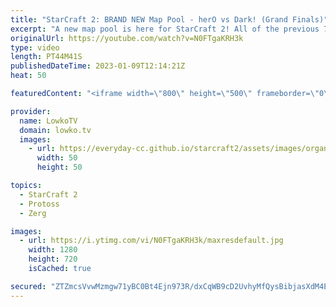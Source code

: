 ```yaml
---
title: "StarCraft 2: BRAND NEW Map Pool - herO vs Dark! (Grand Finals)"
excerpt: "A new map pool is here for StarCraft 2! All of the previous 7 maps are replaced with new ones. Going forward we will use: Altitude, Ancient Cistern, Babylon, Dragon Scale, Gresvan, NeoHumanity and Royal Blood. In this video I cast the finals of the ESL Open Cup 157 Korea with all games played on the"
originalUrl: https://youtube.com/watch?v=N0FTgaKRH3k
type: video
length: PT44M41S
publishedDateTime: 2023-01-09T12:14:21Z
heat: 50

featuredContent: "<iframe width=\"800\" height=\"500\" frameborder=\"0\" src=\"https://www.youtube.com/embed/N0FTgaKRH3k\" allow=\"accelerometer; autoplay; encrypted-media; gyroscope; picture-in-picture\" allowfullscreen></iframe>"

provider:
  name: LowkoTV
  domain: lowko.tv
  images:
    - url: https://everyday-cc.github.io/starcraft2/assets/images/organizations/lowko.tv-50x50.jpg
      width: 50
      height: 50

topics:
  - StarCraft 2
  - Protoss
  - Zerg

images:
  - url: https://i.ytimg.com/vi/N0FTgaKRH3k/maxresdefault.jpg
    width: 1280
    height: 720
    isCached: true

secured: "ZTZmcsVvwMzmgw71yBC0Bt4Ejn973R/dxCqWB9cD2UvhyMfQysBibjasXdM4Elfloy4gfSqzM3JNw53d8JBnFM8JceB6uHfDHMl4QYFua10mHEOZ6TRkHuuplPPlSdH1o9jI63lfaUGK1cZKtFCIihxR5Unels+R6hwFj/DBI6JG6UKoBya66qVD45z1JvvCPj/gxRIqLW9C0meVYnBUiiBT1FZTO0C3jpjOpaWvQqTier5EBv3kGgP21iOcj0uH+yzl1jYPhqe9Fd8bft50C90ICkj/O2wpE8JMBxZbcsmkV61LHDd0YchAa0qn2qg16P58vfg/owxw8uc0u2N/Q6I8nv5IF8JkB9djWtWpWxX7YraNaYb/zvj7drVBxuRQNcGVAH5M05VmQtlXahnhvSfc3NuSWfrPoDAde+xB/2c=;Eppibyg7mxyomRj4yisvuA=="
---
```


